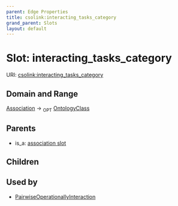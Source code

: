 ```yaml
---
parent: Edge Properties
title: csolink:interacting_tasks_category
grand_parent: Slots
layout: default
---
```


# Slot: interacting_tasks_category




URI: [csolink:interacting_tasks_category](https://w3id.org/csolink/vocab/interacting_tasks_category)

## Domain and Range

[Association](Association.md) ->  <sub>OPT</sub> [OntologyClass](OntologyClass.md)

## Parents

 *  is_a: [association slot](association_slot.md)

## Children


## Used by

 * [PairwiseOperationallyInteraction](PairwiseOperationallyInteraction.md)

